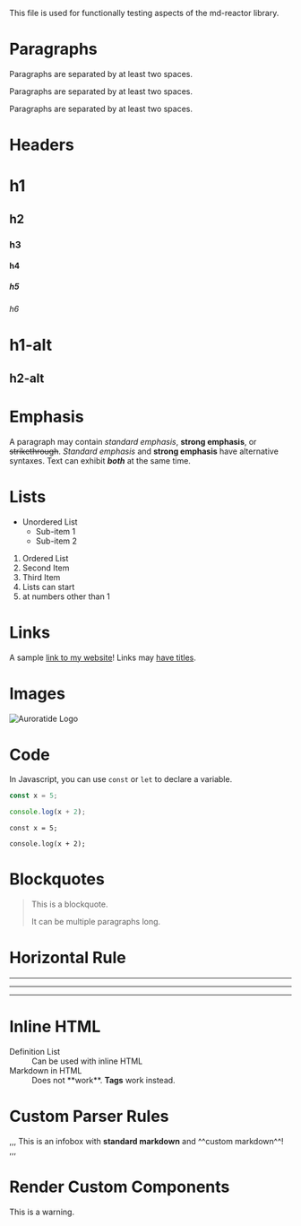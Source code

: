 This file is used for functionally testing aspects of the md-reactor library.

Paragraphs
===============================================================================

Paragraphs are separated by at least two spaces.

Paragraphs are separated by at least two spaces.

Paragraphs are separated by at least two spaces.

Headers
===============================================================================

# h1
## h2
### h3
#### h4
##### h5
###### h6

h1-alt
======

h2-alt
------

Emphasis
===============================================================================

A paragraph may contain _standard emphasis_, **strong emphasis**, or ~~strikethrough~~. *Standard emphasis* and __strong emphasis__ have alternative syntaxes. Text can exhibit **_both_** at the same time.

Lists
===============================================================================

* Unordered List
  * Sub-item 1
  * Sub-item 2

1. Ordered List
2. Second Item
3. Third Item
  10. Lists can start
  11. at numbers other than 1

Links
===============================================================================

A sample [link to my website](https://auroratide.com)! Links may [have titles](https://auroratide.com "My Website").

Images
===============================================================================

![Auroratide Logo](https://auroratide.com/assets/logo/logo_0120.png "It's an A")

Code
===============================================================================

In Javascript, you can use `const` or `let` to declare a variable.

```javascript
const x = 5;

console.log(x + 2);
```

    const x = 5;
    
    console.log(x + 2);

Blockquotes
===============================================================================

> This is a blockquote.
>
> It can be multiple paragraphs long.

Horizontal Rule
===============================================================================

-----

*****

_____

Inline HTML
===============================================================================

<dl>
  <dt>Definition List</dt>
  <dd>Can be used with inline HTML</dd>
  <dt>Markdown in HTML</dt>
  <dd>Does not **work**. <strong>Tags</strong> work instead.</dd>
</dl>

Custom Parser Rules
===============================================================================

,,,
This is an infobox with **standard markdown** and ^^custom markdown^^!
,,,

Render Custom Components
===============================================================================

<Warning>
  This is a warning.
</Warning>